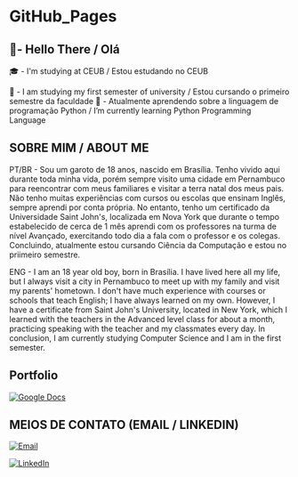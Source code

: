 # GitHub_Pages

## 👋- Hello There / Olá
🎓 - I'm studying at CEUB / Estou estudando no CEUB

📖 - I am studying my first semester of university / Estou cursando o primeiro semestre da faculdade
👀 - Atualmente aprendendo sobre a linguagem de programação Python /  I’m currently learning Python Programming Language 

## SOBRE MIM / ABOUT ME
PT/BR - Sou um garoto de 18 anos, nascido em Brasília. Tenho vivido aqui durante toda minha vida, porém sempre visito uma cidade em Pernambuco para reencontrar com meus familiares e visitar a terra natal dos meus pais. Não tenho muitas experiências com cursos ou escolas que ensinam Inglês, sempre aprendi por conta própria. No entanto, tenho um certificado da Universidade Saint John's, localizada em Nova York que durante o tempo estabelecido de cerca de 1 mês aprendi com os professores na turma de nível Avançado, exercitando todo dia a fala com o professor e os colegas. Concluindo, atualmente estou cursando Ciência da Computação e estou no priimeiro semestre.

ENG - I am an 18 year old boy, born in Brasília. I have lived here all my life, but I always visit a city in Pernambuco to meet up with my family and visit my parents' hometown. I don't have much experience with courses or schools that teach English; I have always learned on my own. However, I have a certificate from Saint John's University, located in New York, which I learned with the teachers in the Advanced level class for about a month, practicing speaking with the teacher and my classmates every day. In conclusion, I am currently studying Computer Science and I am in the first semester.

## Portfolio
[![Google Docs](https://img.shields.io/badge/Google%20Docs-Abrir%20Documento-blue?style=flat-square&logo=google-docs)](https://docs.google.com/document/d/1CLo-CimVcvVix67FNSemXp0skOiKz1IQnuN4BoM91GM/edit?tab=t.0)

## MEIOS DE CONTATO (EMAIL / LINKEDIN)

[![Email](https://img.shields.io/badge/Email-hugoabsouza@sempreceub.com-red?style=flat-square&logo=gmail)](mailto:hugoabsouza@sempreceub.com)

[![LinkedIn](https://img.shields.io/badge/LinkedIn-Perfil-blue?style=flat-square&logo=linkedin)](https://www.linkedin.com/in/hugo-antonio-bezerra-de-souza-676170365/?trk=opento_sprofile_topcard)
